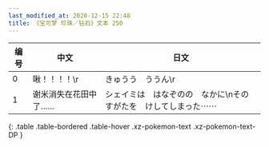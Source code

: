 ```yaml
---
last_modified_at: 2020-12-15 22:48
title: 《宝可梦 珍珠／钻石》文本 250
---
```

| 编号 | 中文 | 日文 |
| ---- | ---- | ---- |
| 0 | 啾！！！！\r | きゅうう　ううん\r |
| 1 | 谢米消失在花田中了…… | シェイミは　はなぞのの　なかに\nその　すがたを　けしてしまった⋯⋯ |
{: .table .table-bordered .table-hover .xz-pokemon-text .xz-pokemon-text-DP }